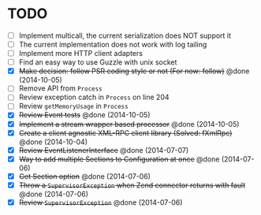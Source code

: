 # TODO

- [ ] Implement multicall, the current serialization does NOT support it
- [ ] The current implementation does not work with log tailing
- [ ] Implement more HTTP client adapters
- [ ] Find an easy way to use Guzzle with unix socket
- [x] ~~Make decision: follow PSR coding style or not (For now: follow)~~ @done (2014-10-05)
- [ ] Remove API from `Process`
- [ ] Review exception catch in `Process` on line 204
- [ ] Review `getMemoryUsage` in `Process`
- [x] ~~Review Event tests~~ @done (2014-10-05)
- [x] ~~Implement a stream wrapper based processor~~ @done (2014-10-05)
- [x] ~~Create a client agnostic XML-RPC client library (Solved: fXmlRpc)~~ @done (2014-10-04)
- [x] ~~Review EventListenerInterface~~ @done (2014-07-07)
- [x] ~~Way to add multiple Sections to Configuration at once~~ @done (2014-07-06)
- [x] ~~Get Section option~~ @done (2014-07-06)
- [x] ~~Throw a `SupervisorException` when Zend connector returns with fault~~ @done (2014-07-06)
- [x] ~~Review `SupervisorException`~~ @done (2014-07-06)
